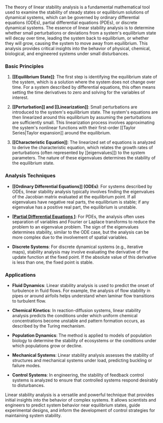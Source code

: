The theory of linear stability analysis is a fundamental mathematical tool used to examine the stability of steady states or equilibrium solutions of dynamical systems, which can be governed by ordinary differential equations (ODEs), partial differential equations (PDEs), or discrete dynamical systems. The essence of linear stability analysis is to determine whether small perturbations or deviations from a system's equilibrium state will decay over time, leading the system back to equilibrium, or whether they will grow, causing the system to move away from equilibrium. This analysis provides critical insights into the behavior of physical, chemical, biological, and engineered systems under small disturbances.

### Basic Principles

1. **[[Equilibrium State]]**: The first step is identifying the equilibrium state of the system, which is a solution where the system does not change over time. For a system described by differential equations, this often means setting the time derivatives to zero and solving for the variables of interest.

2. **[[Perturbation]] and [[Linearization]]**: Small perturbations are introduced to the system's equilibrium state. The system's equations are then linearized around this equilibrium by assuming the perturbations are sufficiently small. This linearization process involves approximating the system's nonlinear functions with their first-order [[Taylor Series|Taylor expansion]] around the equilibrium.

3. **[[Characteristic Equation]]**: The linearized set of equations is analyzed to derive the characteristic equation, which relates the growth rates of perturbations (often represented by [[eigenvalues]]) to the system parameters. The nature of these eigenvalues determines the stability of the equilibrium state.

### Analysis Techniques

- **[[Ordinary Differential Equations]] (ODEs)**: For systems described by ODEs, linear stability analysis typically involves finding the eigenvalues of the Jacobian matrix evaluated at the equilibrium point. If all eigenvalues have negative real parts, the equilibrium is stable; if any eigenvalue has a positive real part, the equilibrium is unstable.

- **[[Partial Differential Equations ]](PDEs)**: For PDEs, the analysis often uses separation of variables and Fourier or Laplace transforms to reduce the problem to an eigenvalue problem. The sign of the eigenvalues determines stability, similar to the ODE case, but the analysis can be more complex due to the involvement of spatial variables.

- **Discrete Systems**: For discrete dynamical systems (e.g., iterative maps), stability analysis may involve evaluating the derivative of the update function at the fixed point. If the absolute value of this derivative is less than one, the fixed point is stable.

### Applications

- **Fluid Dynamics**: Linear stability analysis is used to predict the onset of turbulence in fluid flows. For example, the analysis of flow stability in pipes or around airfoils helps understand when laminar flow transitions to turbulent flow.

- **Chemical Kinetics**: In reaction-diffusion systems, linear stability analysis predicts the conditions under which uniform chemical concentrations become unstable and pattern formation occurs, as described by the Turing mechanism.

- **Population Dynamics**: The method is applied to models of population biology to determine the stability of ecosystems or the conditions under which populations grow or decline.

- **Mechanical Systems**: Linear stability analysis assesses the stability of structures and mechanical systems under load, predicting buckling or failure modes.

- **Control Systems**: In engineering, the stability of feedback control systems is analyzed to ensure that controlled systems respond desirably to disturbances.

Linear stability analysis is a versatile and powerful technique that provides initial insights into the behavior of complex systems. It allows scientists and engineers to predict system behavior near equilibrium states, guide experimental designs, and inform the development of control strategies for maintaining system stability.